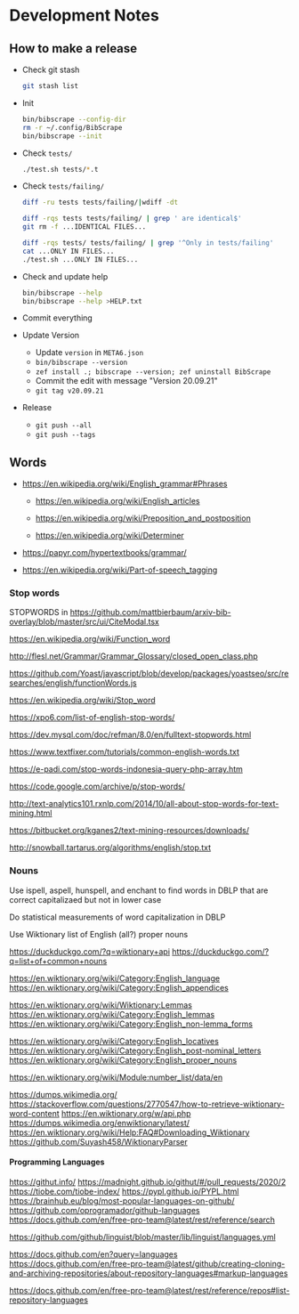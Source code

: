 # Development Notes

## How to make a release

- Check git stash

  ```bash
  git stash list
  ```

- Init

  ```bash
  bin/bibscrape --config-dir
  rm -r ~/.config/BibScrape
  bin/bibscrape --init
  ```

- Check `tests/`

  ```bash
  ./test.sh tests/*.t
  ```

- Check `tests/failing/`

  ```bash
  diff -ru tests tests/failing/|wdiff -dt

  diff -rqs tests tests/failing/ | grep ' are identical$'
  git rm -f ...IDENTICAL FILES...

  diff -rqs tests/ tests/failing/ | grep '^Only in tests/failing'
  cat ...ONLY IN FILES...
  ./test.sh ...ONLY IN FILES...
  ```

- Check and update help

  ```bash
  bin/bibscrape --help
  bin/bibscrape --help >HELP.txt
  ```

- Commit everything

- Update Version
  - Update `version` in `META6.json`
  - `bin/bibscrape --version`
  - `zef install .; bibscrape --version; zef uninstall BibScrape`
  - Commit the edit with message "Version 20.09.21"
  - `git tag v20.09.21`

- Release
  - `git push --all`
  - `git push --tags`

## Words

- https://en.wikipedia.org/wiki/English_grammar#Phrases

  - https://en.wikipedia.org/wiki/English_articles

  - https://en.wikipedia.org/wiki/Preposition_and_postposition

  - https://en.wikipedia.org/wiki/Determiner

- https://papyr.com/hypertextbooks/grammar/

- https://en.wikipedia.org/wiki/Part-of-speech_tagging

### Stop words

STOPWORDS in https://github.com/mattbierbaum/arxiv-bib-overlay/blob/master/src/ui/CiteModal.tsx

https://en.wikipedia.org/wiki/Function_word

http://flesl.net/Grammar/Grammar_Glossary/closed_open_class.php

https://github.com/Yoast/javascript/blob/develop/packages/yoastseo/src/researches/english/functionWords.js

https://en.wikipedia.org/wiki/Stop_word

https://xpo6.com/list-of-english-stop-words/

https://dev.mysql.com/doc/refman/8.0/en/fulltext-stopwords.html

https://www.textfixer.com/tutorials/common-english-words.txt

https://e-padi.com/stop-words-indonesia-query-php-array.htm

https://code.google.com/archive/p/stop-words/

http://text-analytics101.rxnlp.com/2014/10/all-about-stop-words-for-text-mining.html

https://bitbucket.org/kganes2/text-mining-resources/downloads/

http://snowball.tartarus.org/algorithms/english/stop.txt

### Nouns

Use ispell, aspell, hunspell, and enchant to find words in DBLP
that are correct capitalizaed but not in lower case

Do statistical measurements of word capitalization in DBLP

Use Wiktionary list of English (all?) proper nouns

https://duckduckgo.com/?q=wiktionary+api
https://duckduckgo.com/?q=list+of+common+nouns

https://en.wiktionary.org/wiki/Category:English_language
https://en.wiktionary.org/wiki/Category:English_appendices

https://en.wiktionary.org/wiki/Wiktionary:Lemmas
https://en.wiktionary.org/wiki/Category:English_lemmas
https://en.wiktionary.org/wiki/Category:English_non-lemma_forms


https://en.wiktionary.org/wiki/Category:English_locatives
https://en.wiktionary.org/wiki/Category:English_post-nominal_letters
https://en.wiktionary.org/wiki/Category:English_proper_nouns


https://en.wiktionary.org/wiki/Module:number_list/data/en

https://dumps.wikimedia.org/
  https://stackoverflow.com/questions/2770547/how-to-retrieve-wiktionary-word-content
  https://en.wiktionary.org/w/api.php
  https://dumps.wikimedia.org/enwiktionary/latest/
  https://en.wiktionary.org/wiki/Help:FAQ#Downloading_Wiktionary
  https://github.com/Suyash458/WiktionaryParser

#### Programming Languages

https://githut.info/
https://madnight.github.io/githut/#/pull_requests/2020/2
https://tiobe.com/tiobe-index/
https://pypl.github.io/PYPL.html
https://brainhub.eu/blog/most-popular-languages-on-github/
https://github.com/oprogramador/github-languages
https://docs.github.com/en/free-pro-team@latest/rest/reference/search

https://github.com/github/linguist/blob/master/lib/linguist/languages.yml

https://docs.github.com/en?query=languages
https://docs.github.com/en/free-pro-team@latest/github/creating-cloning-and-archiving-repositories/about-repository-languages#markup-languages

https://docs.github.com/en/free-pro-team@latest/rest/reference/repos#list-repository-languages

